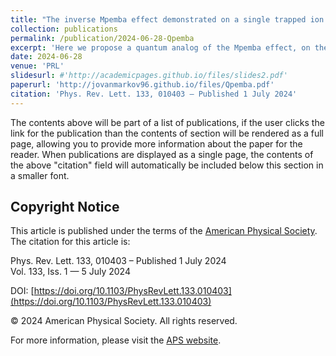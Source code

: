 ```yaml
---
title: "The inverse Mpemba effect demonstrated on a single trapped ion qubit"
collection: publications
permalink: /publication/2024-06-28-Qpemba
excerpt: 'Here we propose a quantum analog of the Mpemba effect, on the simplest quantum system, a qubit. Specifically, we show it exhibits an inverse effect, in which a cold qubit reaches a hot temperature faster than a hot qubit. Furthermore, in our system a cold qubit can heat up exponentially faster, manifesting the strong version of the effect. This occurs only for sufficiently coherent systems, making this effect quantum mechanical, i.e. due to interference effects.'
date: 2024-06-28
venue: 'PRL'
slidesurl: #'http://academicpages.github.io/files/slides2.pdf'
paperurl: 'http://jovanmarkov96.github.io/files/Qpemba.pdf'
citation: 'Phys. Rev. Lett. 133, 010403 – Published 1 July 2024'
---
```


The contents above will be part of a list of publications, if the user clicks the link for the publication than the contents of section will be rendered as a full page, allowing you to provide more information about the paper for the reader. When publications are displayed as a single page, the contents of the above "citation" field will automatically be included below this section in a smaller font.


## Copyright Notice
This article is published under the terms of the [American Physical Society](https://journals.aps.org/copyrightFAQ.html). The citation for this article is:

Phys. Rev. Lett. 133, 010403 – Published 1 July 2024  
Vol. 133, Iss. 1 — 5 July 2024  

DOI: [https://doi.org/10.1103/PhysRevLett.133.010403](https://doi.org/10.1103/PhysRevLett.133.010403)  

© 2024 American Physical Society. All rights reserved.

For more information, please visit the [APS website](https://www.aps.org/).
